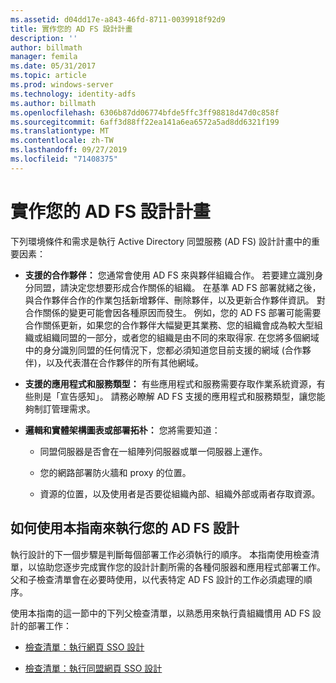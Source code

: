 ```yaml
---
ms.assetid: d04dd17e-a843-46fd-8711-0039918f92d9
title: 實作您的 AD FS 設計計畫
description: ''
author: billmath
manager: femila
ms.date: 05/31/2017
ms.topic: article
ms.prod: windows-server
ms.technology: identity-adfs
ms.author: billmath
ms.openlocfilehash: 6306b87dd06774bfde5ffc3ff98818d47d0c858f
ms.sourcegitcommit: 6aff3d88ff22ea141a6ea6572a5ad8dd6321f199
ms.translationtype: MT
ms.contentlocale: zh-TW
ms.lasthandoff: 09/27/2019
ms.locfileid: "71408375"
---
```

# <a name="implementing-your-ad-fs-design-plan"></a>實作您的 AD FS 設計計畫

下列環境條件和需求是執行 Active Directory 同盟服務 \(AD FS\) 設計計畫中的重要因素：  
  
-   **支援的合作夥伴：** 您通常會使用 AD FS 來與夥伴組織合作。 若要建立識別身分同盟，請決定您想要形成合作關係的組織。 在基準 AD FS 部署就緒之後，與合作夥伴合作的作業包括新增夥伴、刪除夥伴，以及更新合作夥伴資訊。 對合作關係的變更可能會因各種原因而發生。 例如，您的 AD FS 部署可能需要合作關係更新，如果您的合作夥伴大幅變更其業務、您的組織會成為較大型組織或組織同盟的一部分，或者您的組織是由不同的來取得家. 在您將多個網域中的身分識別同盟的任何情況下，您都必須知道您目前支援的網域 \(合作夥伴\)，以及代表潛在合作夥伴的所有其他網域。  
  
-   **支援的應用程式和服務類型：** 有些應用程式和服務需要存取作業系統資源，有些則是「宣告感知」。 請務必瞭解 AD FS 支援的應用程式和服務類型，讓您能夠制訂管理需求。  
  
-   **邏輯和實體架構圖表或部署拓朴：** 您將需要知道：  
  
    -   同盟伺服器是否會在一組陣列伺服器或單一伺服器上運作。  
  
    -   您的網路部署防火牆和 proxy 的位置。  
  
    -   資源的位置，以及使用者是否要從組織內部、組織外部或兩者存取資源。  
  
## <a name="how-to-implement-your-ad-fs-design-using-this-guide"></a>如何使用本指南來執行您的 AD FS 設計  
執行設計的下一個步驟是判斷每個部署工作必須執行的順序。 本指南使用檢查清單，以協助您逐步完成實作您的設計計劃所需的各種伺服器和應用程式部署工作。 父和子檢查清單會在必要時使用，以代表特定 AD FS 設計的工作必須處理的順序。  
  
使用本指南的這一節中的下列父檢查清單，以熟悉用來執行貴組織慣用 AD FS 設計的部署工作：  
  
-   [檢查清單：執行網頁 SSO 設計](Checklist--Implementing-a-Web-SSO-Design.md)  
  
-   [檢查清單：執行同盟網頁 SSO 設計](Checklist--Implementing-a-Federated-Web-SSO-Design.md)  
